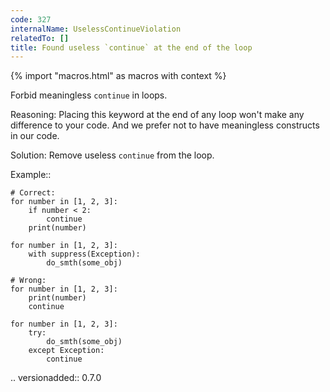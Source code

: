 ```yaml
---
code: 327
internalName: UselessContinueViolation
relatedTo: []
title: Found useless `continue` at the end of the loop
---
```


{% import "macros.html" as macros with context %}

Forbid meaningless `continue` in loops.

Reasoning: Placing this keyword at the end of any loop won't make any
difference to your code. And we prefer not to have meaningless
constructs in our code.

Solution: Remove useless `continue` from the loop.

Example::

    # Correct:
    for number in [1, 2, 3]:
        if number < 2:
            continue
        print(number)
    
    for number in [1, 2, 3]:
        with suppress(Exception):
            do_smth(some_obj)
    
    # Wrong:
    for number in [1, 2, 3]:
        print(number)
        continue
    
    for number in [1, 2, 3]:
        try:
            do_smth(some_obj)
        except Exception:
            continue

.. versionadded:: 0.7.0